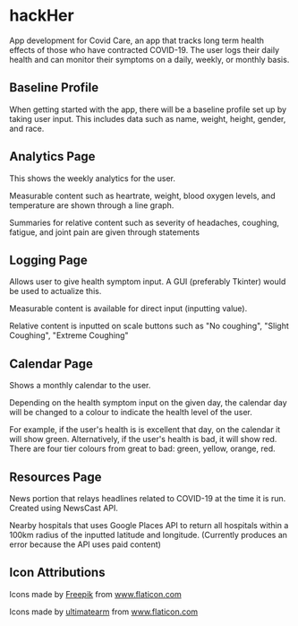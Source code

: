 # hackHer
App development for Covid Care, an app that tracks long term health effects of those who have contracted COVID-19. The user logs their daily health and can monitor their symptoms on a daily, weekly, or monthly basis.


## Baseline Profile
When getting started with the app, there will be a baseline profile set up by taking user input. This includes data such as name, weight, height, gender, and race.

## Analytics Page
This shows the weekly analytics for the user. 

Measurable content such as heartrate, weight, blood oxygen levels, and temperature are shown through a line graph.

Summaries for relative content such as severity of headaches, coughing, fatigue, and joint pain are given through statements

## Logging Page
Allows user to give health symptom input. A GUI (preferably Tkinter) would be used to actualize this.

Measurable content is available for direct input (inputting value).

Relative content is inputted on scale buttons such as "No coughing", "Slight Coughing", "Extreme Coughing"

## Calendar Page
Shows a monthly calendar to the user.

Depending on the health symptom input on the given day, the calendar day will be changed to a colour to indicate the health level of the user.

For example, if the user's health is is excellent that day, on the calendar it will show green. Alternatively, if the user's health is bad, it will show red.
There are four tier colours from great to bad: green, yellow, orange, red.

## Resources Page
News portion that relays headlines related to COVID-19 at the time it is run. Created using NewsCast API.

Nearby hospitals that uses Google Places API to return all hospitals within a 100km radius of the inputted latitude and longitude.
(Currently produces an error because the API uses paid content)

## Icon Attributions
Icons made by <a href="https://www.flaticon.com/authors/freepik" title="Freepik">Freepik</a> from <a href="https://www.flaticon.com/" title="Flaticon"> www.flaticon.com</a>

Icons made by <a href="https://www.flaticon.com/authors/ultimatearm" title="ultimatearm">ultimatearm</a> from <a href="https://www.flaticon.com/" title="Flaticon"> www.flaticon.com</a>
